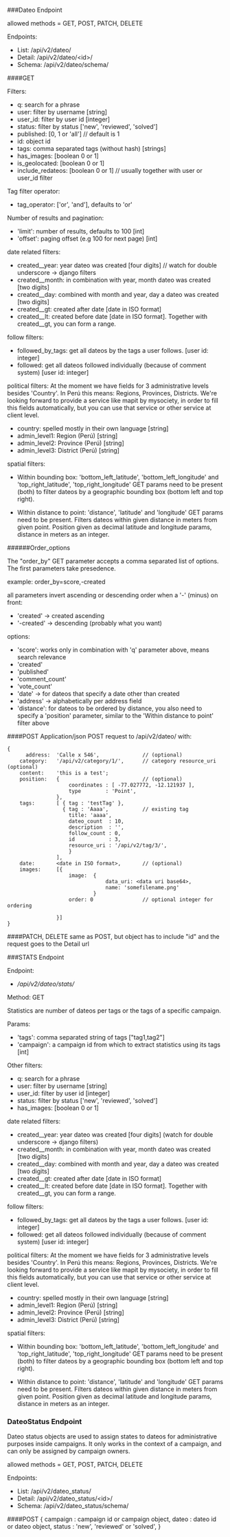###Dateo Endpoint

allowed methods = GET, POST, PATCH, DELETE

Endpoints:

* List: /api/v2/dateo/
* Detail: /api/v2/dateo/\<id\>/
* Schema: /api/v2/dateo/schema/


####GET

Filters:
* q: search for a phrase
* user: filter by username [string]
* user_id: filter by user id [integer]
* status: filter by status ['new', 'reviewed', 'solved']
* published: [0, 1 or 'all'] // default is 1
* id: object id
* tags: comma separated tags (without hash) [strings]
* has_images: [boolean 0 or 1]
* is_geolocated: [boolean 0 or 1]
* include_redateos: [boolean 0 or 1] // usually together with user or user_id filter

Tag filter operator:
* tag_operator: ['or', 'and'], defaults to 'or'

Number of results and pagination:
* 'limit': number of results, defaults to 100 [int]
* 'offset': paging offset (e.g 100 for next page) [int]

date related filters:
* created__year: year dateo was created [four digits] // watch for double underscore -> django filters
* created__month: in combination with year, month dateo was created [two digits]
* created__day: combined with month and year, day a dateo was created [two digits]
* created__gt: created after date [date in ISO format]
* created__lt: created before date [date in ISO format]. Together with created__gt, you can form a range.

follow filters:
* followed_by_tags: get all dateos by the tags a user follows. [user id: integer]
* followed: get all dateos followed individually (because of comment system) [user id: integer]

political filters:
At the moment we have fields for 3 administrative levels besides 'Country'. In Perú this means: Regions, Provinces, Districts. We're looking forward to provide a service like mapit by mysociety, in order to fill this fields automatically, but you can use that service or other service at client level.

* country: spelled mostly in their own language [string]
* admin_level1: Region (Perú) [string]
* admin_level2: Province (Perú) [string]
* admin_level3: District (Perú) [string]

spatial filters:

* Within bounding box:
  'bottom_left_latitude', 'bottom_left_longitude' and 'top_right_latitude', 'top_right_longitude' GET params need to be present (both) to filter dateos by a geographic bounding box (bottom left and top right).

* Within distance to point: 'distance', 'latitude' and 'longitude' GET params need to be present. Filters dateos within given distance in meters from given point. Position given as decimal latitude and longitude params, distance in meters as an integer.


######Order_options

The "order_by" GET parameter accepts a comma separated list of options. The first parameters take presedence.

example: order_by=score,-created

all parameters invert ascending or descending order when a '-' (minus) on front:

* 'created' -> created ascending
* '-created' -> descending (probably what you want)

options:
* 'score': works only in combination with 'q' parameter above, means search relevance
* 'created'
* 'published'
* 'comment_count'
* 'vote_count'
* 'date' -> for dateos that specify a date other than created
* 'address' -> alphabetically per address field
* 'distance': for dateos to be ordered by distance, you also need to specify a 'position' parameter, similar to the 'Within distance to point' filter above


####POST
Application/json POST request to /api/v2/dateo/ with:

	{
		  address:	'Calle x 546',			  	// (optional)
    	category:	'/api/v2/category/1/',  	// category resource_uri (optional)
    	content:	'this is a test';
    	position: 	{ 					  		// (optional)
    					coordinates : [ -77.027772, -12.121937 ],
        				type        : 'Point',
    				},
    	tags: 		[ { tag : 'testTag' },
        	    	  { tag : 'Aaaa', 		  	// existing tag
            	  		title: 'aaaa',
              			dateo_count  : 10,
              			description  : '',
              			follow_count : 0,
             			id           : 3,
              			resource_uri : '/api/v2/tag/3/',
            	  		}
           			],
    	date:   	<date in ISO format>,		// (optional)
    	images:		[{
    					image:	{
    								data_uri: <data uri base64>,
    								name: 'somefilename.png'
    							}
    					order: 0 				// optional integer for ordering

    				}]
	}

####PATCH, DELETE
same as POST, but object has to include "id" and the request goes to the Detail url


###STATS Endpoint

Endpoint:
* */api/v2/dateo/stats/*

Method: GET

Statistics are number of dateos per tags or the tags of a specific campaign.

Params:
* 'tags': comma separated string of tags ["tag1,tag2"]
* 'campaign': a campaign id from which to extract statistics using its tags [int]

Other filters:
* q: search for a phrase
* user: filter by username [string]
* user_id: filter by user id [integer]
* status: filter by status ['new', 'reviewed', 'solved']
* has_images: [boolean 0 or 1]

date related filters:
* created__year: year dateo was created [four digits] (watch for double underscore -> django filters)
* created__month: in combination with year, month dateo was created [two digits]
* created__day: combined with month and year, day a dateo was created [two digits]
* created__gt: created after date [date in ISO format]
* created__lt: created before date [date in ISO format]. Together with created__gt, you can form a range.

follow filters:
* followed_by_tags: get all dateos by the tags a user follows. [user id: integer]
* followed: get all dateos followed individually (because of comment system) [user id: integer]

political filters:
At the moment we have fields for 3 administrative levels besides 'Country'. In Perú this means: Regions, Provinces, Districts. We're looking forward to provide a service like mapit by mysociety, in order to fill this fields automatically, but you can use that service or other service at client level.

* country: spelled mostly in their own language [string]
* admin_level1: Region (Perú) [string]
* admin_level2: Province (Perú) [string]
* admin_level3: District (Perú) [string]

spatial filters:

* Within bounding box:
  'bottom_left_latitude', 'bottom_left_longitude' and 'top_right_latitude', 'top_right_longitude' GET params need to be present (both) to filter dateos by a geographic bounding box (bottom left and top right).

* Within distance to point: 'distance', 'latitude' and 'longitude' GET params need to be present. Filters dateos within given distance in meters from given point. Position given as decimal latitude and longitude params, distance in meters as an integer.


### DateoStatus Endpoint
Dateo status objects are used to assign states to dateos for administrative purposes inside campaigns. It only works in the context of a campaign, and can only be assigned by campaign owners.

allowed methods = GET, POST, PATCH, DELETE

Endpoints:

* List: /api/v2/dateo_status/
* Detail: /api/v2/dateo_status/\<id\>/
* Schema: /api/v2/dateo_status/schema/

####POST
  {
		campaign   : campaign id or campaign object,
		dateo      : dateo id or dateo object,
		status     : 'new', 'reviewed' or 'solved',
  }
